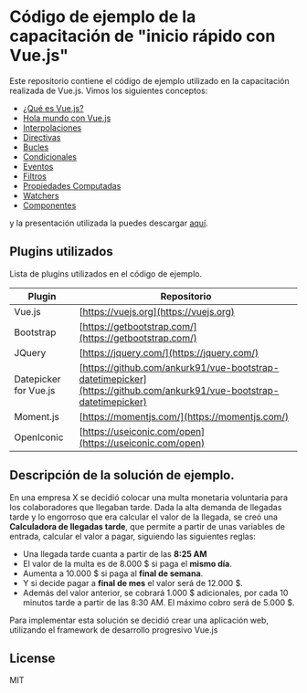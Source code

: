 
# Código de ejemplo de la capacitación de "inicio rápido con Vue.js"

Este repositorio contiene el código de ejemplo utilizado en la capacitación realizada de Vue.js.
Vimos los siguientes conceptos:
- [¿Qué es Vue.js?](https://vuejs.org/v2/guide/#What-is-Vue-js)
- [Hola mundo con Vue.js](https://vuejs.org/v2/guide/#Getting-Started)
- [Interpolaciones](https://vuejs.org/v2/guide/syntax.html#Interpolations)
- [Directivas](https://vuejs.org/v2/guide/syntax.html#Directives)
- [Bucles](https://vuejs.org/v2/guide/list.html)
- [Condicionales](https://vuejs.org/v2/guide/conditional.html)
- [Eventos](https://vuejs.org/v2/guide/events.html)
- [Filtros](https://vuejs.org/v2/guide/filters.html#ad)
- [Propiedades Computadas](https://vuejs.org/v2/guide/computed.html#Computed-Properties)
- [Watchers](https://vuejs.org/v2/guide/computed.html#Watchers)
- [Componentes](https://vuejs.org/v2/guide/components.html)

y la presentación utilizada la puedes descargar [aquí](https://cdhernandez5.github.io/Calculadora-llegadas-tarde/calculadora-vue.html).

## Plugins utilizados
Lista de plugins utilizados en el código de ejemplo. 

| Plugin | Repositorio |
| ------ | ------ |
| Vue.js | [https://vuejs.org](https://vuejs.org) |
| Bootstrap| [https://getbootstrap.com/](https://getbootstrap.com/)|
| JQuery | [https://jquery.com/](https://jquery.com/) |
| Datepicker for Vue.js | [https://github.com/ankurk91/vue-bootstrap-datetimepicker](https://github.com/ankurk91/vue-bootstrap-datetimepicker) |
| Moment.js | [https://momentjs.com/](https://momentjs.com/) |
| OpenIconic | [https://useiconic.com/open](https://useiconic.com/open) |


## Descripción de la solución de ejemplo.

En una empresa X se decidió colocar una multa monetaria voluntaria para los colaboradores que llegaban tarde. Dada la alta demanda de llegadas tarde y lo engorroso que era calcular el valor de la llegada, se creó una **Calculadora de llegadas tarde**, que permite a partir de unas variables de entrada, calcular el valor a pagar, siguiendo las siguientes reglas:
* Una llegada tarde cuanta a partir de las **8:25 AM**
* El valor de la multa es de 8.000 $ si paga el **mismo día**.
* Aumenta a 10.000 $ si paga al **final de semana**.
* Y si decide pagar a **final de mes** el valor será de 12.000 $. 
* Además del valor anterior, se cobrará 1.000 $ adicionales, por cada 10 minutos tarde a partir de las 8:30 AM. El máximo cobro será de 5.000 $.

Para implementar esta solución se decidió crear una aplicación web, utilizando el framework de desarrollo progresivo Vue.js

License
----
MIT